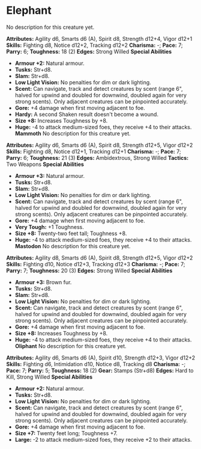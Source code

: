 # Elephant

No description for this creature yet.

**Attributes:** Agility d6, Smarts d6 (A), Spirit d8, Strength d12+4,
Vigor d12+1
**Skills:** Fighting d8, Notice d12+2, Tracking d12+2
**Charisma:** -; **Pace:** 7; **Parry:** 6; **Toughness:** 18 (2)
**Edges:** Strong Willed
**Special Abilities**

- **Armour +2:** Natural armour.
- **Tusks:** Str+d8.
- **Slam:** Str+d8.
- **Low Light Vision:** No penalties for dim or dark lighting.
- **Scent:** Can navigate, track and detect creatures by scent (range
6", halved for upwind and doubled for downwind, doubled again for very
strong scents). Only adjacent creatures can be pinpointed accurately.
- **Gore:** +4 damage when first moving adjacent to foe.
- **Hardy:** A second Shaken result doesn't become a wound.
- **Size +8:** Increases Toughness by +8.
- **Huge:** -4 to attack medium-sized foes, they receive +4 to their
attacks.
**Mammoth**
No description for this creature yet.

**Attributes:** Agility d6, Smarts d6 (A), Spirit d8, Strength d12+5,
Vigor d12+2
**Skills:** Fighting d8, Notice d12+1, Tracking d12+1
**Charisma:** -; **Pace:** 7; **Parry:** 6; **Toughness:** 21 (3)
**Edges:** Ambidextrous, Strong Willed
**Tactics:** Two Weapons
**Special Abilities**

- **Armour +3:** Natural armour.
- **Tusks:** Str+d8.
- **Slam:** Str+d8.
- **Low Light Vision:** No penalties for dim or dark lighting.
- **Scent:** Can navigate, track and detect creatures by scent (range
6", halved for upwind and doubled for downwind, doubled again for very
strong scents). Only adjacent creatures can be pinpointed accurately.
- **Gore:** +4 damage when first moving adjacent to foe.
- **Very Tough:** +1 Toughness.
- **Size +8:** Twenty-two feet tall; Toughness +8.
- **Huge:** -4 to attack medium-sized foes, they receive +4 to their
attacks.
**Mastodon**
No description for this creature yet.

**Attributes:** Agility d8, Smarts d6 (A), Spirit d8, Strength d12+5,
Vigor d12+2
**Skills:** Fighting d10, Notice d12+3, Tracking d12+3
**Charisma:** -; **Pace:** 7; **Parry:** 7; **Toughness:** 20 (3)
**Edges:** Strong Willed
**Special Abilities**

- **Armour +3:** Brown fur.
- **Tusks:** Str+d8.
- **Slam:** Str+d8.
- **Low Light Vision:** No penalties for dim or dark lighting.
- **Scent:** Can navigate, track and detect creatures by scent (range
6", halved for upwind and doubled for downwind, doubled again for very
strong scents). Only adjacent creatures can be pinpointed accurately.
- **Gore:** +4 damage when first moving adjacent to foe.
- **Size +8:** Increases Toughness by +8.
- **Huge:** -4 to attack medium-sized foes, they receive +4 to their
attacks.
**Oliphant**
No description for this creature yet.

**Attributes:** Agility d6, Smarts d6 (A), Spirit d10, Strength d12+3,
Vigor d12+2
**Skills:** Fighting d6, Intimidation d10, Notice d8, Tracking d8
**Charisma:** -; **Pace:** 7; **Parry:** 5; **Toughness:** 18 (2)
**Gear:** Stamps (Str+d8)
**Edges:** Hard to Kill, Strong Willed
**Special Abilities**

- **Armour +2:** Natural armour.
- **Tusks:** Str+d8.
- **Low Light Vision:** No penalties for dim or dark lighting.
- **Scent:** Can navigate, track and detect creatures by scent (range
6", halved for upwind and doubled for downwind, doubled again for very
strong scents). Only adjacent creatures can be pinpointed accurately.
- **Gore:** +4 damage when first moving adjacent to foe.
- **Size +7:** Twenty feet long; Toughness +7.
- **Large:** -2 to attack medium-sized foes, they receive +2 to their
attacks.
